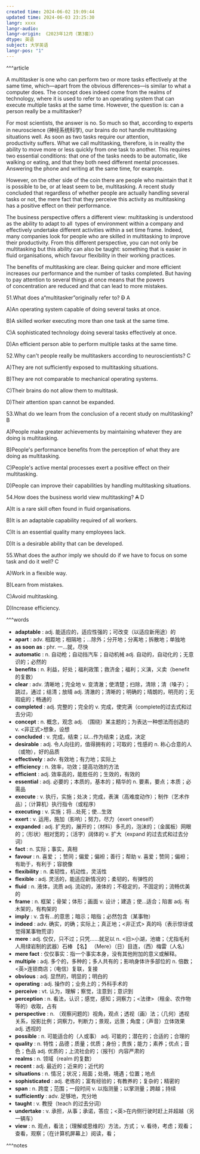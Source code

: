 ```yaml
---
created time: 2024-06-02 19:09:44
updated time: 2024-06-03 23:25:30
langr: xxxx
langr-audio: 
langr-origin: 《2023年12月（第3套）》
dtype: 英语
subject: 大学英语
langr-pos: "1"
---
```


^^^article

A multitasker is one who can perform two or more tasks effectively at the same time, which—apart from the obvious differences—is similar to what a computer does. The concept does indeed come from the realms of technology, where it is used to refer to an operating system that can execute multiple tasks at the same time. However, the question is: can a person really be a multitasker?

For most scientists, the answer is no. So much so that, according to experts in neuroscience (神经系统科学), our brains do not handle multitasking situations well. As soon as two tasks require our attention, productivity suffers. What we call multitasking, therefore, is in reality the ability to move more or less quickly from one task to another. This requires two essential conditions: that one of the tasks needs to be automatic, like walking or eating, and that they both need different mental processes. Answering the phone and writing at the same time, for example.

However, on the other side of the coin there are people who maintain that it is possible to be, or at least seem to be, multitasking. A recent study concluded that regardless of whether people are actually handling several tasks or not, the mere fact that they perceive this activity as multitasking has a positive effect on their performance.

The business perspective offers a different view: multitasking is understood as the ability to adapt to all  types of environment within a company and effectively undertake different activities within a set time frame. Indeed, many companies look for people who are skilled in multitasking to improve their productivity. From this different perspective, you can not only be multitasking but this ability can also be taught: something that is easier in fluid organisations, which favour flexibility in their working practices.

The benefits of multitasking are clear. Being quicker and more efficient increases our performance and the number of tasks completed. But having to pay attention to several things at once means that the powers of concentration are reduced and that can lead to more mistakes.

51.What does a“multitasker”originally refer to? ~~D~~ A 

A)An operating system capable of doing several tasks at once.

B)A skilled worker executing more than one task at the same time.

C)A sophisticated technology doing several tasks effectively at once.

D)An efficient person able to perform multiple tasks at the same time.

52.Why can't people really be multitaskers according to neuroscientists? C

A)They are not sufficiently exposed to multitasking situations.

B)They are not comparable to mechanical operating systems.

C)Their brains do not allow them to multitask.

D)Their attention span cannot be expanded.

53.What do we learn from the conclusion of a recent study on multitasking? B

A)People make greater achievements by maintaining whatever they are doing is multitasking.

B)People's performance benefits from the perception of what they are doing as multitasking.

C)People's active mental processes exert a positive effect on their multitasking.

D)People can improve their capabilities by handling multitasking situations.

54.How does the business world view multitasking? ~~A~~ D 

A)It is a rare skill often found in fluid organisations.

B)It is an adaptable capability required of all workers.

C)It is an essential quality many employees lack.

D)It is a desirable ability that can be developed.

55.What does the author imply we should do if we have to focus on some task and do it well? C 

A)Work in a flexible way.

B)Learn from mistakes.

C)Avoid multitasking.

D)Increase efficiency.

^^^words
+ **adaptable** : adj. 能适应的，适应性强的；可改变（以适应新用途）的
+ **apart** : adv. 相距地；相隔地；...除外；分开地；分离地；拆散地；单独地
+ **as soon as** : phr. 一…就，尽快
+ **automatic** : n. 自动枪；自动挡汽车；自动机械
adj. 自动的，自动化的；无意识的；必然的
+ **benefits** : n. 利益，好处；福利政策；救济金；福利；义演，义卖（benefit 的复数）
+ **clear** : adv. 清晰地；完全地
v. 变清澈；使清楚；扫除，清除；清（嗓子）；跳过，通过；结清；放晴
adj. 清澈的；清晰的；明确的；晴朗的，明亮的；无瑕疵的；畅通的
+ **completed** : adj. 完整的；完全的
v. 完成，使完满（complete的过去式和过去分词）
+ **concept** : n. 概念，观念
adj. （围绕）某主题的；为表达一种想法而创造的
v. <非正式>想象，设想
+ **concluded** : v. 完成，结束；以…作为结束；达成，决定
+ **desirable** : adj. 令人向往的，值得拥有的；可取的；性感的
n. 称心合意的人（或物），好的品质
+ **effectively** : adv. 有效地；有力地；实际上
+ **efficiency** : n. 效率，功效；提高功效的方法
+ **efficient** : adj. 效率高的，能胜任的；生效的，有效的
+ **essential** : adj. 必要的；本质的，基本的；精华的
n. 要素，要点；本质；必需品
+ **execute** : v. 执行，实施；处决；完成，表演（高难度动作）；制作（艺术作品）；（计算机）执行指令（或程序）
+ **executing** : v. 实施；将…处死；使…生效
+ **exert** : v. 运用，施加（影响）；努力，尽力（exert oneself）
+ **expanded** : adj. 扩充的，展开的；（材料）多孔的，泡沫的；（金属板）网眼的；（形状）相对宽的；（活字）阔体的
v. 扩大（expand 的过去式和过去分词）
+ **fact** : n. 实际；事实，真相
+ **favour** : n. 喜爱；；赞同；偏爱；偏袒；善行；帮助
v. 喜爱；赞同；偏袒；有助于，有利于；容貌像
+ **flexibility** : n. 柔韧性，机动性，灵活性
+ **flexible** : adj. 灵活的，能适应新情况的；柔韧的，有弹性的
+ **fluid** : n. 液体，流质
adj. 流动的，液体的；不稳定的，不固定的；流畅优美的
+ **frame** : n. 框架；骨架；体形；画面
v. 设计；建造；使…适合；陷害
adj. 有木架的，有构架的
+ **imply** : v. 含有...的意思；暗示；暗指；必然包含（某事物）
+ **indeed** : adv. 确实，的确；实际上；真正地；<非正式> 真的吗（表示惊讶或觉得某事物荒谬）
+ **mere** : adj. 仅仅，只不过；只凭……就足以
n. <旧>小湖，池塘；（尤指毛利人用绿岩制的武器）石棒
【名】 （Mere）（日）目连，（西）梅雷（人名）
+ **mere fact** : 仅仅事实：指一个事实本身，没有其他附加的意义或解释。
+ **multiple** : adj. 多个的，多种的；多人共有的；影响身体许多部位的
n. 倍数；<英>连锁商店；（电信）复联，复接
+ **obvious** : adj. 显然的，明显的；明白的
+ **operating** : adj. 操作的；业务上的；外科手术的
+ **perceive** : vt. 认为，理解；察觉，注意到；意识到
+ **perception** : n. 看法，认识；感觉，感知；洞察力；<法律>（租金、农作物等的）收取，占有
+ **perspective** : n. （观察问题的）视角，观点；透视（画）法；（几何）透视关系，投影比例；洞察力，判断力；景观，远景；角度；（声音）立体效果
adj. 透视的
+ **possible** : n. 可能适合的（人或事）
adj. 可能的；潜在的；合适的；合理的
+ **quality** : n. 特性；品德；质量；优质；身份；贵族；能力；素养；优点；音色；色品
adj. 优质的；上流社会的；（报刊）内容严肃的
+ **realms** : n. 领域（realm 的复数）
+ **recent** : adj. 最近的；近来的；近代的
+ **situations** : n. 情况；状况；局面；处境，境遇；位置；地点
+ **sophisticated** : adj. 老练的；富有经验的；有教养的；复杂的；精密的
+ **span** : n. 跨度；范围；一段时间
v. 以指测量；以掌测量；跨越；持续
+ **sufficiently** : adv. 足够地，充分地
+ **taught** : v. 教授（teach 的过去分词）
+ **undertake** : v. 承担，从事；承诺，答应；<英>在内侧行驶时赶上并超越（另一辆车）
+ **view** : n. 观点，看法；（理解或思维的）方法，方式；
v. 看待，考虑；观看；查看，观察；（在计算机屏幕上）阅读，看；

^^^notes
